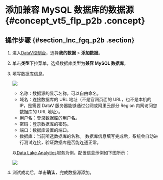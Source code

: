 # 添加兼容 MySQL 数据库的数据源 {#concept_vt5_flp_p2b .concept}

## 操作步骤 {#section_lnc_fgq_p2b .section}

1.  进入[DataV控制台](https://datav.alibabacloud.com/)，选择**我的数据** \> **添加数据**。
2.  单击**类型**下拉菜单，选择数据库类型为**兼容 MySQL 数据库**。
3.  填写数据库信息。

    ![](http://static-aliyun-doc.oss-cn-hangzhou.aliyuncs.com/assets/img/16537/15585088577910_zh-CN.png)

    -   名称：数据源的显示名称，可以自由命名。
    -   域名：连接数据库的 URL 地址（不是官网页面的 URL，也不是本机的 IP，是需要 DataV 服务器能够通过公网或阿里云部分 Region 内网访问您数据库的 URL 地址）。
    -   用户名：登录数据库的用户名。
    -   密码：登录数据库的密码。
    -   端口：数据库设置的端口。
    -   数据库：当前所选数据库的名称。
    数据库信息填写完成后，系统会自动进行测试连接，验证数据库是否能连通正常。

    以[Data Lake Analytics](https://www.alibabacloud.com/help/zh/doc-detail/70378.htm)服务为例，配置信息示例如下图所示：

    ![](http://static-aliyun-doc.oss-cn-hangzhou.aliyuncs.com/assets/img/16537/155850885747761_zh-CN.png)

4.  测试成功后，单击**确认**，完成数据源添加。

